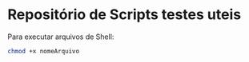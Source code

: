 # Repositório de Scripts testes uteis

Para executar arquivos de Shell:

```bash
chmod +x nomeArquivo
```
